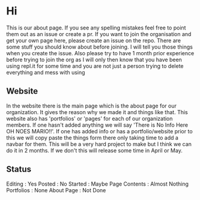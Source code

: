 # Hi
This is our about page. If you see any spelling mistakes feel free to point them out as an issue or create a pr. If you want to join the organisation and get your own page here, please create an issue on the repo. There are some stuff you should know about before joining. I will tell you those things when you create the issue. Also please try to have 1 month prior experience before trying to join the org as I will only then know that you have been using repl.it for some time and you are not just a person trying to delete everything and mess with using

## Website
In the website there is the main page which is the about page for our organization. It gives the reason why we made it and things like that. This website also has 'portfolios' or 'pages' for each of our organization members. If one hasn't added anything we will say 'There is No Info Here OH NOES MARIO!!'. If one has added info or has a portfolio/website prior to this we will copy paste the things form there only taking time to add a navbar for them. This will be a very hard project to make but I think we can do it in 2 months. If we don't this will release some time in April or May.

## Status
Editing : Yes
Posted : No
Started : Maybe
Page Contents : Almost Nothing
Portfolios : None
About Page : Not Done